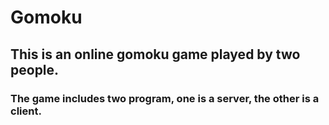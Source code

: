 # Gomoku

## This is an online gomoku game played by two people.

### The game includes two program, one is a server, the other is a client.

